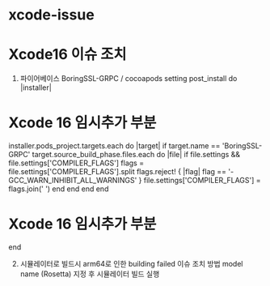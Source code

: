 # xcode-issue

# Xcode16 이슈 조치
1. 파이어베이스 BoringSSL-GRPC / cocoapods setting
post_install do |installer|
  # Xcode 16 임시추가 부분
  installer.pods_project.targets.each do |target|
    if target.name == 'BoringSSL-GRPC'
      target.source_build_phase.files.each do |file|
        if file.settings && file.settings['COMPILER_FLAGS']
          flags = file.settings['COMPILER_FLAGS'].split
          flags.reject! { |flag| flag == '-GCC_WARN_INHIBIT_ALL_WARNINGS' }
          file.settings['COMPILER_FLAGS'] = flags.join(' ')
        end
      end
    end
  end
  # Xcode 16 임시추가 부분
end

2. 시뮬레이터로 빌드시 arm64로 인한 building failed 이슈 조치 방법
   model name (Rosetta) 지정 후 시뮬레이터 빌드 실행
